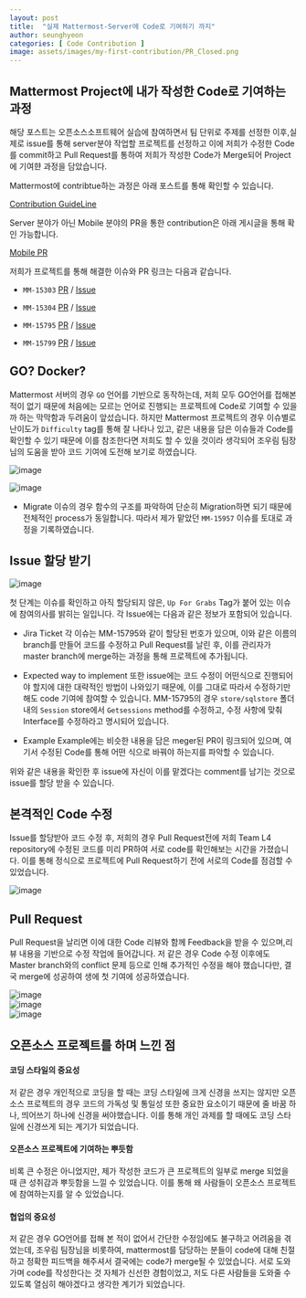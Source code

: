 ```yaml
---
layout: post
title:  "실제 Mattermost-Server에 Code로 기여하기 까지"
author: seunghyeon
categories: [ Code Contribution ]
image: assets/images/my-first-contribution/PR_Closed.png
---
```


## Mattermost Project에 내가 작성한 Code로 기여하는 과정

  해당 포스트는 오픈소스소프트웨어 실습에 참여하면서 팀 단위로 주제를 선정한 이후,실제로 issue를 통해 server분야 작업할 프로젝트를 선정하고 이에 저희가 수정한 Code를 commit하고 Pull Request를 통하여 저희가 작성한 Code가 Merge되어 Project에 기여햔 과정을 담았습니다.  

  Mattermost에 contribtue하는 과정은 아래 포스트를 통해 확인할 수 있습니다.
  
 [Contribution GuideLine](https://19-1-skku-oss.github.io/2019-1-OSS-L4/Mattermost_Contribution-Guideline(1))

   Server 분야가 아닌 Mobile 분야의 PR을 통한 contribution은 아래 게시글을 통해 확인 가능합니다.
   
[Mobile PR](https://19-1-skku-oss.github.io/2019-1-OSS-L4/mobile-pr/)

  저희가 프로젝트를 통해 해결한 이슈와 PR 링크는 다음과 같습니다.
 
 + `MM-15303`   [PR](https://github.com/mattermost/mattermost-server/pull/10927) / [Issue](https://github.com/mattermost/mattermost-server/issues/10714)

 + `MM-15304`   [PR](https://github.com/mattermost/mattermost-server/pull/10940) / [Issue](https://github.com/mattermost/mattermost-server/issues/10713)
 
 + `MM-15795`   [PR](https://github.com/mattermost/mattermost-server/pull/11000) / [Issue](https://github.com/mattermost/mattermost-server/issues/10937)
 
 + `MM-15799`   [PR](https://github.com/mattermost/mattermost-server/pull/11038) / [Issue](https://github.com/mattermost/mattermost-server/issues/10933)




## GO? Docker?

Mattermost 서버의 경우 `GO` 언어를 기반으로 동작하는데, 저희 모두 GO언어를 접해본 적이 없기 때문에 처음에는 모르는 언어로 진행되는 프로젝트에 Code로 기여할 수 있을까 하는 막막함과 두려움이 앞섰습니다. 하지만 Mattermost 프로젝트의 경우 이슈별로 난이도가 `Difficulty` tag를 통해 잘 나타나 있고, 같은 내용을 담은 이슈들과 Code를 확인할 수 있기 때문에 이를 참조한다면 저희도 할 수 있을 것이라 생각되어 조우림 팀장님의 도움을 받아 코드 기여에 도전해 보기로 하였습니다.

![image](/2019-1-OSS-L4/assets/images/my-first-contribution/issue_list.png)  

![image](/2019-1-OSS-L4/assets/images/my-first-contribution/PR_code.png)  

+ Migrate 이슈의 경우 함수의 구조를 파악하여 단순히 Migration하면 되기 때문에 전체적인 process가 동일합니다. 따라서 제가 맡았던 `MM-15957` 이슈를 토대로 과정을 기록하였습니다.

## Issue 할당 받기

![image](/2019-1-OSS-L4/assets/images/my-first-contribution/my_issue.png)  

  첫 단계는 이슈를 확인하고 아직 할당되지 않은, `Up For Grabs` Tag가 붙어 있는 이슈에 참여의사를 밝히는 일입니다. 각 Issue에는 다음과 같은 정보가 포함되어 있습니다.

  + Jira Ticket
  각 이슈는 MM-15795와 같이 할당된 번호가 있으며, 이와 같은 이름의 branch를 만들어 코드를 수정하고 Pull Request를 날린 후, 이를 관리자가 master branch에 merge하는 과정을 통해 프로젝트에 추가됩니다. 

  + Expected way to implement
  또한 issue에는 코드 수정이 어떤식으로 진행되어야 할지에 대한 대략적인 방법이 나와있기 때문에, 이를 그대로 따라서 수정하기만 해도 code 기여에 참여할 수 있습니다. 
  MM-15795의 경우 `store/sqlstore` 폴더 내의 `Session` store에서 `Getsessions` method를 수정하고, 수정 사항에 맞춰 Interface를 수정하라고 명시되어 있습니다.
  
  + Example
  Example에는 비슷한 내용을 담은 meger된 PR이 링크되어 있으며, 여기서 수정된 Code를 통해 어떤 식으로 바꿔야 하는지를 파악할 수 있습니다.

  위와 같은 내용을 확인한 후 issue에 자신이 이를 맡겠다는 comment를 남기는 것으로 issue를 할당 받을 수 있습니다.

## 본격적인 Code 수정

  Issue를 할당받아 코드 수정 후, 저희의 경우 Pull Request전에 저희 Team L4 repository에 수정된 코드를 미리 PR하여 서로 code를 확인해보는 시간을 가졌습니다. 이를 통해 정식으로 프로젝트에 Pull Request하기 전에 서로의 Code를 점검할 수 있었습니다.

  ![image](/2019-1-OSS-L4/assets/images/my-first-contribution/tp_pr.png)  


## Pull Request 

  Pull Request을 날리면 이에 대한 Code 리뷰와 함께 Feedback을 받을 수 있으며,리뷰 내용을 기반으로 수정 작업에 들어갑니다. 저 같은 경우 Code 수정 이후에도 Master branch와의 conflict 문제 등으로 인해 추가적인 수정을 해야 했습니다만, 결국 merge에 성공하여 생에 첫 기여에 성공하였습니다.

![image](/2019-1-OSS-L4/assets/images/my-first-contribution/pr_1.png)  
![image](/2019-1-OSS-L4/assets/images/my-first-contribution/pr_2.png)  
![image](/2019-1-OSS-L4/assets/images/my-first-contribution/pr_3.png)  

## 오픈소스 프로젝트를 하며 느낀 점

#### 코딩 스타일의 중요성

  저 같은 경우 개인적으로 코딩을 할 때는 코딩 스타일에 크게 신경을 쓰지는 않지만 오픈소스 프로젝트의 경우 코드의 가독성 및 통일성 또한 중요한 요소이기 때문에 줄 바꿈 하나, 띄어쓰기 하나에 신경을 써야했습니다. 이를 통해 개인 과제를 할 때에도 코딩 스타일에 신경쓰게 되는 계기가 되었습니다.

#### 오픈소스 프로젝트에 기여하는 뿌듯함

  비록 큰 수정은 아니었지만, 제가 작성한 코드가 큰 프로젝트의 일부로 merge 되었을 때 큰 성취감과 뿌듯함을 느낄 수 있었습니다. 이를 통해 왜 사람들이 오픈소스 프로젝트에 참여하는지를 알 수 있었습니다.

#### 협업의 중요성

  저 같은 경우 GO언어를 접해 본 적이 없어서 간단한 수정임에도 불구하고 어려움을 겪었는데, 조우림 팀장님을 비롯하여, mattermost를 담당하는 분들이 code에 대해 친절하고 정확한 피드백을 해주셔서 결국에는 code가 merge될 수 있었습니다. 서로 도와가며 code를 작성한다는 것 자체가 신선한 경험이었고, 저도 다른 사람들을 도와줄 수 있도록 열심히 해야겠다고 생각한 계기가 되었습니다.

